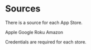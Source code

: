 # Sources

There is a source for each App Store.

Apple
Google
Roku
Amazon

Credentials are required for each store.